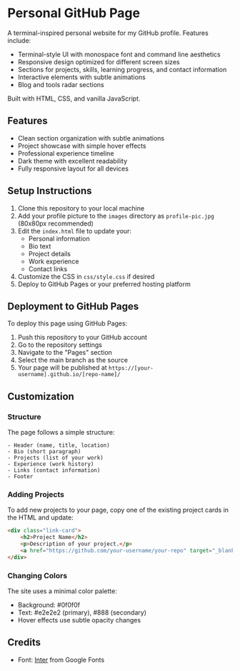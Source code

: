 # Personal GitHub Page

A terminal-inspired personal website for my GitHub profile. Features include:

- Terminal-style UI with monospace font and command line aesthetics
- Responsive design optimized for different screen sizes
- Sections for projects, skills, learning progress, and contact information
- Interactive elements with subtle animations
- Blog and tools radar sections

Built with HTML, CSS, and vanilla JavaScript.

## Features


- Clean section organization with subtle animations
- Project showcase with simple hover effects
- Professional experience timeline
- Dark theme with excellent readability
- Fully responsive layout for all devices

## Setup Instructions

1. Clone this repository to your local machine
2. Add your profile picture to the `images` directory as `profile-pic.jpg` (80x80px recommended)
3. Edit the `index.html` file to update your:
   - Personal information
   - Bio text
   - Project details
   - Work experience
   - Contact links
4. Customize the CSS in `css/style.css` if desired
5. Deploy to GitHub Pages or your preferred hosting platform

## Deployment to GitHub Pages

To deploy this page using GitHub Pages:

1. Push this repository to your GitHub account
2. Go to the repository settings
3. Navigate to the "Pages" section
4. Select the main branch as the source
5. Your page will be published at `https://[your-username].github.io/[repo-name]/`

## Customization

### Structure

The page follows a simple structure:

```
- Header (name, title, location)
- Bio (short paragraph)
- Projects (list of your work)
- Experience (work history)
- Links (contact information)
- Footer
```

### Adding Projects

To add new projects to your page, copy one of the existing project cards in the HTML and update:

```html
<div class="link-card">
    <h2>Project Name</h2>
    <p>Description of your project.</p>
    <a href="https://github.com/your-username/your-repo" target="_blank">view repo</a>
</div>
```

### Changing Colors

The site uses a minimal color palette:
- Background: #0f0f0f
- Text: #e2e2e2 (primary), #888 (secondary)
- Hover effects use subtle opacity changes

## Credits

- Font: [Inter](https://fonts.google.com/specimen/Inter) from Google Fonts

